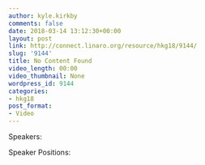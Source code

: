 ```yaml
---
author: kyle.kirkby
comments: false
date: 2018-03-14 13:12:30+00:00
layout: post
link: http://connect.linaro.org/resource/hkg18/9144/
slug: '9144'
title: No Content Found
video_length: 00:00
video_thumbnail: None
wordpress_id: 9144
categories:
- hkg18
post_format:
- Video
---
```




Speakers: 

Speaker Positions: 


